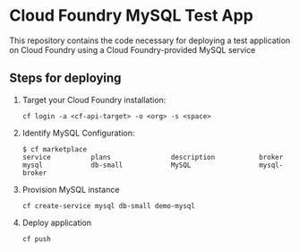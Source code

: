 # Cloud Foundry MySQL Test App

This repository contains the code necessary for deploying a test application on Cloud Foundry using a Cloud Foundry-provided MySQL service

## Steps for deploying

1. Target your Cloud Foundry installation:

   `cf login -a <cf-api-target> -o <org> -s <space>`
    
2. Identify MySQL Configuration:

    ```
    $ cf marketplace
    service          plans               description           broker
    mysql            db-small            MySQL                 mysql-broker
    ```
    
3. Provision MySQL instance

   `cf create-service mysql db-small demo-mysql`
    
4. Deploy application

   `cf push`

